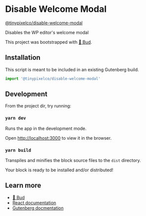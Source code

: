# Disable Welcome Modal

[@tinypixelco/disable-welcome-modal](https://www.npmjs.com/package/@tinypixelco/disable-welcome-modal)

Disables the WP editor's welcome modal

This project was bootstrapped with [🌱 Bud](https://github.com/roots/bud).

## Installation

This script is meant to be included in an existing Gutenberg build.

```js
import '@tinypixelco/disable-welcome-modal'
```

## Development

From the project dir, try running:

### `yarn dev`

Runs the app in the development mode.

Open [http://localhost:3000](http://localhost:3000) to view it in the browser.

### `yarn build`

Transpiles and minifies the block source files to the `dist` directory.

Your block is ready to be installed and/or distributed!

## Learn more

- [🌱 Bud](https://github.com/roots/bud)
- [React documentation](https://reactjs.org/)
- [Gutenberg docmentation](https://github.com/WordPress/gutenberg/tree/master/docs)
